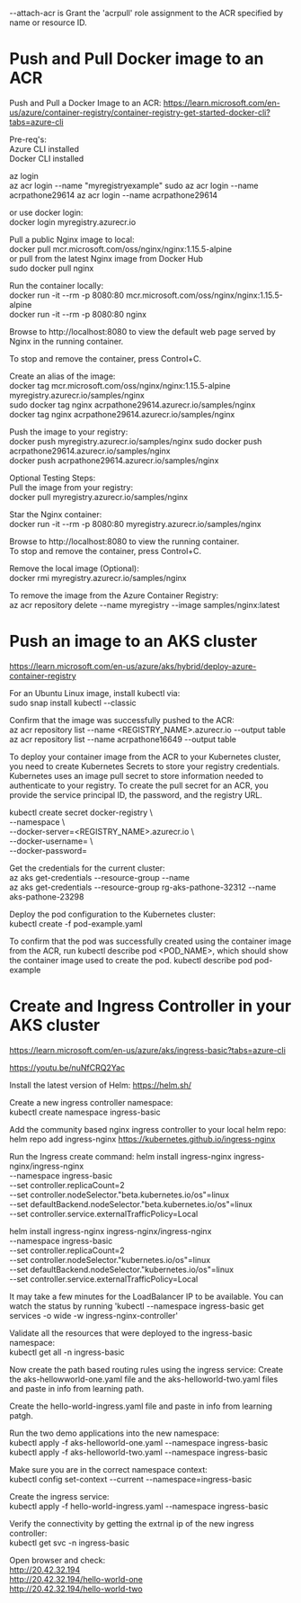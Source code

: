--attach-acr is Grant the 'acrpull' role assignment to the ACR specified by name or resource ID.


# Push and Pull Docker image to an ACR  

Push and Pull a Docker Image to an ACR: https://learn.microsoft.com/en-us/azure/container-registry/container-registry-get-started-docker-cli?tabs=azure-cli  

Pre-req's:  
Azure CLI installed  
Docker CLI installed  

az login  
az acr login --name "myregistryexample" 
sudo az acr login --name acrpathone29614
az acr login --name acrpathone29614

or use docker login:  
docker login myregistry.azurecr.io  

Pull a public Nginx image to local:  
docker pull mcr.microsoft.com/oss/nginx/nginx:1.15.5-alpine  
or pull from the latest Nginx image from Docker Hub    
sudo docker pull nginx

Run the container locally:  
docker run -it --rm -p 8080:80 mcr.microsoft.com/oss/nginx/nginx:1.15.5-alpine   
docker run -it --rm -p 8080:80 nginx 

Browse to http://localhost:8080 to view the default web page served by Nginx in the running container.  

To stop and remove the container, press Control+C.  

Create an alias of the image:  
docker tag mcr.microsoft.com/oss/nginx/nginx:1.15.5-alpine myregistry.azurecr.io/samples/nginx    
sudo docker tag nginx acrpathone29614.azurecr.io/samples/nginx  
docker tag nginx acrpathone29614.azurecr.io/samples/nginx  

Push the image to your registry:  
docker push myregistry.azurecr.io/samples/nginx 
sudo docker push acrpathone29614.azurecr.io/samples/nginx  
docker push acrpathone29614.azurecr.io/samples/nginx  

Optional Testing Steps:  
Pull the image from your registry:    
docker pull myregistry.azurecr.io/samples/nginx  

Star the Nginx container:  
docker run -it --rm -p 8080:80 myregistry.azurecr.io/samples/nginx  

Browse to http://localhost:8080 to view the running container.  
To stop and remove the container, press Control+C.  

Remove the local image (Optional):  
docker rmi myregistry.azurecr.io/samples/nginx  

To remove the image from the Azure Container Registry:  
az acr repository delete --name myregistry --image samples/nginx:latest  

# Push an image to an AKS cluster 

https://learn.microsoft.com/en-us/azure/aks/hybrid/deploy-azure-container-registry  

For an Ubuntu Linux image, install kubectl via:  
sudo snap install kubectl --classic  

Confirm that the image was successfully pushed to the ACR:  
az acr repository list --name <REGISTRY_NAME>.azurecr.io --output table  
az acr repository list --name acrpathone16649 --output table  

To deploy your container image from the ACR to your Kubernetes cluster, you need to create Kubernetes Secrets to store your registry credentials. Kubernetes uses an image pull secret to store information needed to authenticate to your registry. To create the pull secret for an ACR, you provide the service principal ID, the password, and the registry URL.  

kubectl create secret docker-registry <secret-name> \  
    --namespace <namespace> \  
    --docker-server=<REGISTRY_NAME>.azurecr.io \  
    --docker-username=<appId> \  
    --docker-password=<password>  

Get the credentials for the current cluster:   
az aks get-credentials --resource-group <ResourceGroup> --name <AKSClusterName>   
az aks get-credentials --resource-group rg-aks-pathone-32312 --name aks-pathone-23298  

Deploy the pod configuration to the Kubernetes cluster:  
kubectl create -f pod-example.yaml  

To confirm that the pod was successfully created using the container image from the ACR, run kubectl describe pod <POD_NAME>, which should show the container image used to create the pod.
kubectl describe pod pod-example  

# Create and Ingress Controller in your AKS cluster

https://learn.microsoft.com/en-us/azure/aks/ingress-basic?tabs=azure-cli   

https://youtu.be/nuNfCRQ2Yac

Install the latest version of Helm: https://helm.sh/   

Create a new ingress controller namespace:  
kubectl create namespace ingress-basic  

Add the community based nginx ingress controller to your local helm repo:  
helm repo add ingress-nginx https://kubernetes.github.io/ingress-nginx  

Run the Ingress create command:
helm install ingress-nginx ingress-nginx/ingress-nginx \
    --namespace ingress-basic \
    --set controller.replicaCount=2 \
    --set controller.nodeSelector."beta\.kubernetes\.io/os"=linux \
    --set defaultBackend.nodeSelector."beta\.kubernetes\.io/os"=linux \
    --set controller.service.externalTrafficPolicy=Local

helm install ingress-nginx ingress-nginx/ingress-nginx \
    --namespace ingress-basic \
    --set controller.replicaCount=2 \
    --set controller.nodeSelector."kubernetes\.io/os"=linux \
    --set defaultBackend.nodeSelector."kubernetes\.io/os"=linux \
    --set controller.service.externalTrafficPolicy=Local

It may take a few minutes for the LoadBalancer IP to be available.
You can watch the status by running 'kubectl --namespace ingress-basic get services -o wide -w ingress-nginx-controller'  

Validate all the resources that were deployed to the ingress-basic namespace:  
kubectl get all -n ingress-basic

Now create the path based routing rules using the ingress service:
Create the aks-hellowworld-one.yaml file and the aks-helloworld-two.yaml files and paste in info from learning path.

Create the hello-world-ingress.yaml file and paste in info from learning patgh.

Run the two demo applications into the new namespace:  
kubectl apply -f aks-helloworld-one.yaml --namespace ingress-basic  
kubectl apply -f aks-helloworld-two.yaml --namespace ingress-basic  

Make sure you are in the correct namespace context:  
kubectl config set-context --current --namespace=ingress-basic  

Create the ingress service:  
kubectl apply -f hello-world-ingress.yaml --namespace ingress-basic  

Verify the connectivity by getting the extrnal ip of the new ingress controller:  
kubectl get svc -n ingress-basic  

Open browser and check:  
http://20.42.32.194  
http://20.42.32.194/hello-world-one  
http://20.42.32.194/hello-world-two  
